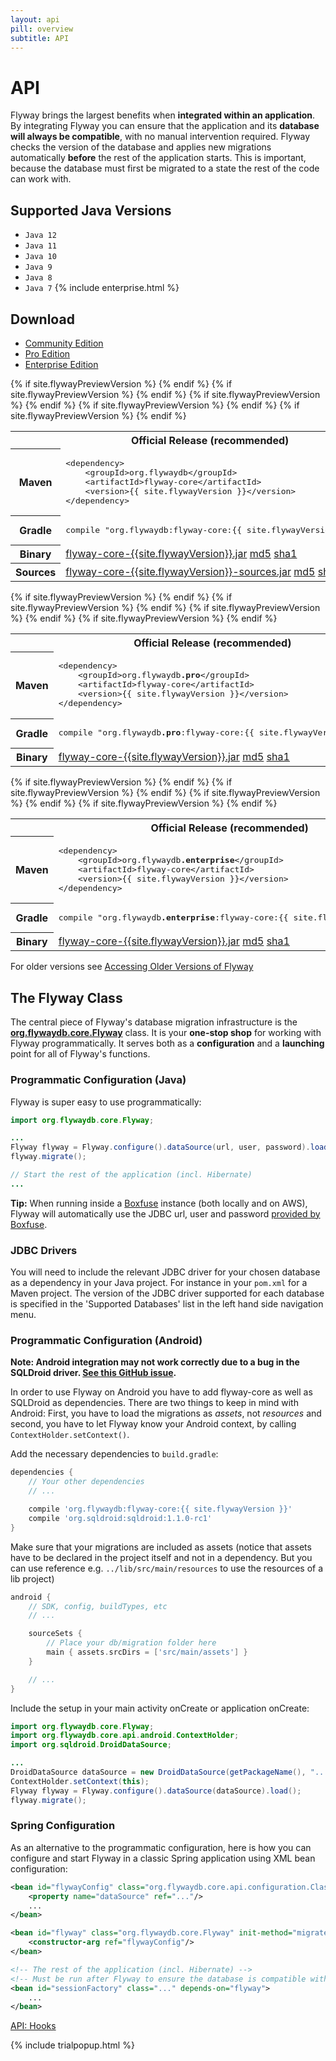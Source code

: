 ```yaml
---
layout: api
pill: overview
subtitle: API
---
```

# API

Flyway brings the largest benefits when **integrated within an application**. By integrating Flyway
you can ensure that the application and its **database will always be compatible**, with no manual
intervention required. Flyway checks the version of the database and applies new migrations automatically
**before** the rest of the application starts. This is important, because the database must first
be migrated to a state the rest of the code can work with.

## Supported Java Versions

- `Java 12`
- `Java 11`
- `Java 10`
- `Java 9`
- `Java 8`
- `Java 7` {% include enterprise.html %}

## Download

<div class="tabbable">
    <ul class="nav nav-tabs">
        <li class="active marketing-item"><a href="#tab-community" data-toggle="tab">Community Edition</a>
        </li>
        <li class="marketing-item"><a href="#tab-pro" data-toggle="tab">Pro Edition</a>
        </li>
        <li class="marketing-item"><a href="#tab-enterprise" data-toggle="tab">Enterprise Edition</a>
        </li>
    </ul>
    <div class="tab-content">
        <div class="tab-pane active" id="tab-community">
<table class="table">
    {% if site.flywayPreviewVersion %}
    <tr>
        <th></th>
        <th>Official Release (recommended)</th>
        <td>Early-Access Preview</td>
    </tr>    
    {% endif %}
    <tr>
        <th>Maven</th>
        <td>
            <pre class="prettyprint">&lt;dependency&gt;
    &lt;groupId&gt;org.flywaydb&lt;/groupId&gt;
    &lt;artifactId&gt;flyway-core&lt;/artifactId&gt;
    &lt;version&gt;{{ site.flywayVersion }}&lt;/version&gt;
&lt;/dependency&gt;</pre>
        </td>
        {% if site.flywayPreviewVersion %}
        <td>
            <pre class="prettyprint">&lt;dependency&gt;
    &lt;groupId&gt;org.flywaydb&lt;/groupId&gt;
    &lt;artifactId&gt;flyway-core&lt;/artifactId&gt;
    &lt;version&gt;{{ site.flywayPreviewVersion }}&lt;/version&gt;
&lt;/dependency&gt;</pre>
        </td>
        {% endif %}
    </tr>
    <tr>
        <th>Gradle</th>
        <td>
            <pre class="prettyprint">compile "org.flywaydb:flyway-core:{{ site.flywayVersion }}"</pre>
        </td>
        {% if site.flywayPreviewVersion %}
        <td>
            <pre class="prettyprint">compile "org.flywaydb:flyway-core:{{ site.flywayPreviewVersion }}"</pre>
        </td>
        {% endif %}
    </tr>
    <tr>
        <th>Binary</th>
        <td>
            <a class="btn btn-primary btn-download" href="/download/thankyou?dl=https://repo1.maven.org/maven2/org/flywaydb/flyway-core/{{site.flywayVersion}}/flyway-core-{{site.flywayVersion}}.jar"><i class="fa fa-download"></i> flyway-core-{{site.flywayVersion}}.jar</a>
            <a class="note" href="https://repo1.maven.org/maven2/org/flywaydb/flyway-core/{{site.flywayVersion}}/flyway-core-{{site.flywayVersion}}.jar.md5">md5</a>
            <a class="note" href="https://repo1.maven.org/maven2/org/flywaydb/flyway-core/{{site.flywayVersion}}/flyway-core-{{site.flywayVersion}}.jar.sha1">sha1</a>
        </td>
        {% if site.flywayPreviewVersion %}
        <td>
            <a class="btn btn-primary btn-download" href="/download/thankyou?dl=https://repo1.maven.org/maven2/org/flywaydb/flyway-core/{{site.flywayPreviewVersion}}/flyway-core-{{site.flywayPreviewVersion}}.jar"><i class="fa fa-download"></i> flyway-core-{{site.flywayPreviewVersion}}.jar</a>
            <a class="note" href="https://repo1.maven.org/maven2/org/flywaydb/flyway-core/{{site.flywayPreviewVersion}}/flyway-core-{{site.flywayPreviewVersion}}.jar.md5">md5</a>
            <a class="note" href="https://repo1.maven.org/maven2/org/flywaydb/flyway-core/{{site.flywayPreviewVersion}}/flyway-core-{{site.flywayPreviewVersion}}.jar.sha1">sha1</a>
        </td>
        {% endif %}
    </tr>
    <tr>
        <th>Sources</th>
        <td>
            <a class="btn btn-primary btn-download" href="/download/thankyou?dl=https://repo1.maven.org/maven2/org/flywaydb/flyway-core/{{site.flywayVersion}}/flyway-core-{{site.flywayVersion}}-sources.jar"><i class="fa fa-download"></i> flyway-core-{{site.flywayVersion}}-sources.jar</a>
            <a class="note" href="https://repo1.maven.org/maven2/org/flywaydb/flyway-core/{{site.flywayVersion}}/flyway-core-{{site.flywayVersion}}-sources.jar.md5">md5</a>
            <a class="note" href="https://repo1.maven.org/maven2/org/flywaydb/flyway-core/{{site.flywayVersion}}/flyway-core-{{site.flywayVersion}}-sources.jar.sha1">sha1</a>
        </td>
        {% if site.flywayPreviewVersion %}
        <td>
            <a class="btn btn-primary btn-download" href="/download/thankyou?dl=https://repo1.maven.org/maven2/org/flywaydb/flyway-core/{{site.flywayPreviewVersion}}/flyway-core-{{site.flywayPreviewVersion}}-sources.jar"><i class="fa fa-download"></i> flyway-core-{{site.flywayPreviewVersion}}-sources.jar</a>
            <a class="note" href="https://repo1.maven.org/maven2/org/flywaydb/flyway-core/{{site.flywayPreviewVersion}}/flyway-core-{{site.flywayPreviewVersion}}-sources.jar.md5">md5</a>
            <a class="note" href="https://repo1.maven.org/maven2/org/flywaydb/flyway-core/{{site.flywayPreviewVersion}}/flyway-core-{{site.flywayPreviewVersion}}-sources.jar.sha1">sha1</a>
        </td>
        {% endif %}
    </tr>
</table>
        </div>
        <div class="tab-pane" id="tab-pro">
<table class="table">
    {% if site.flywayPreviewVersion %}
    <tr>
        <th></th>
        <th>Official Release (recommended)</th>
        <td>Early-Access Preview</td>
    </tr>    
    {% endif %}
    <tr>
        <th>Maven</th>
        <td>
            <pre class="prettyprint">&lt;dependency&gt;
    &lt;groupId&gt;org.flywaydb<strong>.pro</strong>&lt;/groupId&gt;
    &lt;artifactId&gt;flyway-core&lt;/artifactId&gt;
    &lt;version&gt;{{ site.flywayVersion }}&lt;/version&gt;
&lt;/dependency&gt;</pre>
        </td>
        {% if site.flywayPreviewVersion %}
        <td>
            <pre class="prettyprint">&lt;dependency&gt;
    &lt;groupId&gt;org.flywaydb<strong>.pro</strong>&lt;/groupId&gt;
    &lt;artifactId&gt;flyway-core&lt;/artifactId&gt;
    &lt;version&gt;{{ site.flywayPreviewVersion }}&lt;/version&gt;
&lt;/dependency&gt;</pre>
        </td>
        {% endif %}
    </tr>
    <tr>
        <th>Gradle</th>
        <td>
            <pre class="prettyprint">compile "org.flywaydb<strong>.pro</strong>:flyway-core:{{ site.flywayVersion }}"</pre>
        </td>
        {% if site.flywayPreviewVersion %}
        <td>
            <pre class="prettyprint">compile "org.flywaydb<strong>.pro</strong>:flyway-core:{{ site.flywayVersion }}"</pre>
        </td>
        {% endif %}
    </tr>
    <tr>
        <th>Binary</th>
        <td>
            <a class="btn btn-primary btn-download" href="/download/thankyou?dl=https://repo1.maven.org/maven2/org/flywaydb/pro/flyway-core/{{site.flywayVersion}}/flyway-core-{{site.flywayVersion}}.jar"><i class="fa fa-download"></i> flyway-core-{{site.flywayVersion}}.jar</a>
            <a class="note" href="https://repo1.maven.org/maven2/org/flywaydb/pro/flyway-core/{{site.flywayVersion}}/flyway-core-{{site.flywayVersion}}.jar.md5">md5</a>
            <a class="note" href="https://repo1.maven.org/maven2/org/flywaydb/pro/flyway-core/{{site.flywayVersion}}/flyway-core-{{site.flywayVersion}}.jar.sha1">sha1</a>
        </td>
        {% if site.flywayPreviewVersion %}
        <td>
            <a class="btn btn-primary btn-download" href="/download/thankyou?dl=https://repo1.maven.org/maven2/org/flywaydb/pro/flyway-core/{{site.flywayPreviewVersion}}/flyway-core-{{site.flywayPreviewVersion}}.jar"><i class="fa fa-download"></i> flyway-core-{{site.flywayPreviewVersion}}.jar</a>
            <a class="note" href="https://repo1.maven.org/maven2/org/flywaydb/pro/flyway-core/{{site.flywayPreviewVersion}}/flyway-core-{{site.flywayPreviewVersion}}.jar.md5">md5</a>
            <a class="note" href="https://repo1.maven.org/maven2/org/flywaydb/pro/flyway-core/{{site.flywayPreviewVersion}}/flyway-core-{{site.flywayPreviewVersion}}.jar.sha1">sha1</a>
        </td>
        {% endif %}
    </tr>
</table>
        </div>
                <div class="tab-pane" id="tab-enterprise">
<table class="table">
    {% if site.flywayPreviewVersion %}
    <tr>
        <th></th>
        <th>Official Release (recommended)</th>
        <td>Early-Access Preview</td>
    </tr>    
    {% endif %}
    <tr>
        <th>Maven</th>
        <td>
            <pre class="prettyprint">&lt;dependency&gt;
    &lt;groupId&gt;org.flywaydb<strong>.enterprise</strong>&lt;/groupId&gt;
    &lt;artifactId&gt;flyway-core&lt;/artifactId&gt;
    &lt;version&gt;{{ site.flywayVersion }}&lt;/version&gt;
&lt;/dependency&gt;</pre>
        </td>
        {% if site.flywayPreviewVersion %}
        <td>
            <pre class="prettyprint">&lt;dependency&gt;
    &lt;groupId&gt;org.flywaydb<strong>.enterprise</strong>&lt;/groupId&gt;
    &lt;artifactId&gt;flyway-core&lt;/artifactId&gt;
    &lt;version&gt;{{ site.flywayPreviewVersion }}&lt;/version&gt;
&lt;/dependency&gt;</pre>
        </td>
        {% endif %}
    </tr>
    <tr>
        <th>Gradle</th>
        <td>
            <pre class="prettyprint">compile "org.flywaydb<strong>.enterprise</strong>:flyway-core:{{ site.flywayVersion }}"</pre>
        </td>
        {% if site.flywayPreviewVersion %}
        <td>
            <pre class="prettyprint">compile "org.flywaydb<strong>.enterprise</strong>:flyway-core:{{ site.flywayVersion }}"</pre>
        </td>
        {% endif %}
    </tr>
    <tr>
        <th>Binary</th>
        <td>
            <a class="btn btn-primary btn-download" href="/download/thankyou?dl=https://repo1.maven.org/maven2/org/flywaydb/enterprise/flyway-core/{{site.flywayVersion}}/flyway-core-{{site.flywayVersion}}.jar"><i class="fa fa-download"></i> flyway-core-{{site.flywayVersion}}.jar</a>
            <a class="note" href="https://repo1.maven.org/maven2/org/flywaydb/enterprise/flyway-core/{{site.flywayVersion}}/flyway-core-{{site.flywayVersion}}.jar.md5">md5</a>
            <a class="note" href="https://repo1.maven.org/maven2/org/flywaydb/enterprise/flyway-core/{{site.flywayVersion}}/flyway-core-{{site.flywayVersion}}.jar.sha1">sha1</a>
        </td>
        {% if site.flywayPreviewVersion %}
        <td>
            <a class="btn btn-primary btn-download" href="/download/thankyou?dl=https://repo1.maven.org/maven2/org/flywaydb/enterprise/flyway-core/{{site.flywayPreviewVersion}}/flyway-core-{{site.flywayPreviewVersion}}.jar"><i class="fa fa-download"></i> flyway-core-{{site.flywayPreviewVersion}}.jar</a>
            <a class="note" href="https://repo1.maven.org/maven2/org/flywaydb/enterprise/flyway-core/{{site.flywayPreviewVersion}}/flyway-core-{{site.flywayPreviewVersion}}.jar.md5">md5</a>
            <a class="note" href="https://repo1.maven.org/maven2/org/flywaydb/enterprise/flyway-core/{{site.flywayPreviewVersion}}/flyway-core-{{site.flywayPreviewVersion}}.jar.sha1">sha1</a>
        </td>
        {% endif %}
    </tr>
</table>
        </div>
    </div>
</div>
<p class="note">
  For older versions see <a href="/documentation/olderversions">Accessing Older Versions of Flyway</a>
</p>

## The Flyway Class

The central piece of Flyway's database migration infrastructure is the 
**[org.flywaydb.core.Flyway](/v6/documentation/api/javadoc/org/flywaydb/core/Flyway)**
class. It is your **one-stop shop** for working with Flyway programmatically. It serves both as a
**configuration** and a **launching** point for all of Flyway's functions.

### Programmatic Configuration (Java)

Flyway is super easy to use programmatically:

```java
import org.flywaydb.core.Flyway;

...
Flyway flyway = Flyway.configure().dataSource(url, user, password).load();
flyway.migrate();

// Start the rest of the application (incl. Hibernate)
...
```

<div class="well"><strong>Tip:</strong> When running inside a <a href="https://boxfuse.com">Boxfuse</a>
    instance (both locally and on AWS), Flyway will automatically use the JDBC url, user and password
    <a href="https://boxfuse.com/docs/databases#envvars">provided by Boxfuse</a>.</div>

### JDBC Drivers

You will need to include the relevant JDBC driver for your chosen database as a dependency in your Java project. 
For instance in your `pom.xml` for a Maven project. The version of the JDBC driver supported for each database is specified in the 'Supported Databases' list in the left hand side navigation menu.

### Programmatic Configuration (Android)

**Note: Android integration may not work correctly due to a bug in the SQLDroid driver. [See this GitHub issue](https://github.com/flyway/flyway/issues/970#issuecomment-543209484).**

In order to use Flyway on Android you have to add flyway-core as well as SQLDroid as dependencies. 
There are two things to keep in mind with Android: First, you have to load the migrations as *assets*, not *resources* 
and second, you have to let Flyway know your Android context, by calling `ContextHolder.setContext()`.

Add the necessary dependencies to `build.gradle`:

```groovy
dependencies {
    // Your other dependencies
    // ...

    compile 'org.flywaydb:flyway-core:{{ site.flywayVersion }}'
    compile 'org.sqldroid:sqldroid:1.1.0-rc1'
}
```

Make sure that your migrations are included as assets (notice that assets have to be declared in the project itself and not in a dependency. But you can use reference e.g. `../lib/src/main/resources` to use the resources of a lib project)

```groovy
android {
    // SDK, config, buildTypes, etc
    // ...

    sourceSets {
        // Place your db/migration folder here
        main { assets.srcDirs = ['src/main/assets'] }
    }

    // ...
}
```

Include the setup in your main activity onCreate or application onCreate:

```java
import org.flywaydb.core.Flyway;
import org.flywaydb.core.api.android.ContextHolder;
import org.sqldroid.DroidDataSource;

...
DroidDataSource dataSource = new DroidDataSource(getPackageName(), "...");
ContextHolder.setContext(this);
Flyway flyway = Flyway.configure().dataSource(dataSource).load();
flyway.migrate();
```

### Spring Configuration

As an alternative to the programmatic configuration, here is how you can configure and start Flyway in a classic
Spring application using XML bean configuration:

```xml
<bean id="flywayConfig" class="org.flywaydb.core.api.configuration.ClassicConfiguration">
    <property name="dataSource" ref="..."/>
    ...
</bean>

<bean id="flyway" class="org.flywaydb.core.Flyway" init-method="migrate">
    <constructor-arg ref="flywayConfig"/>
</bean>

<!-- The rest of the application (incl. Hibernate) -->
<!-- Must be run after Flyway to ensure the database is compatible with the code -->
<bean id="sessionFactory" class="..." depends-on="flyway">
    ...
</bean>
```

<p class="next-steps">
    <a class="btn btn-primary" href="/documentation/api/hooks">API: Hooks <i class="fa fa-arrow-right"></i></a>
</p>

{% include trialpopup.html %}